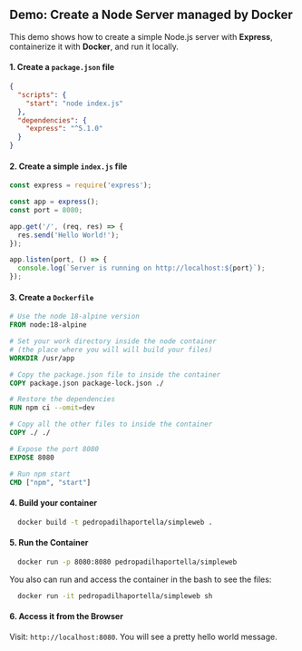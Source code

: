 ## Demo: Create a Node Server managed by Docker

This demo shows how to create a simple Node.js server with **Express**, containerize it with **Docker**, and run it locally.

#### 1. Create a `package.json` file

```json
{
  "scripts": {
    "start": "node index.js"
  },
  "dependencies": {
    "express": "^5.1.0"
  }
}
```

#### 2. Create a simple `index.js` file

```js
const express = require('express');

const app = express();
const port = 8080;

app.get('/', (req, res) => {
  res.send('Hello World!');
});

app.listen(port, () => {
  console.log(`Server is running on http://localhost:${port}`);
});
```

#### 3. Create a `Dockerfile`

```dockerfile
# Use the node 18-alpine version
FROM node:18-alpine

# Set your work directory inside the node container 
# (the place where you will will build your files)
WORKDIR /usr/app

# Copy the package.json file to inside the container
COPY package.json package-lock.json ./

# Restore the dependencies
RUN npm ci --omit=dev

# Copy all the other files to inside the container
COPY ./ ./ 

# Expose the port 8080
EXPOSE 8080

# Run npm start
CMD ["npm", "start"]
```

#### 4. Build your container

```sh
  docker build -t pedropadilhaportella/simpleweb .
```

#### 5. Run the Container

```sh
  docker run -p 8080:8080 pedropadilhaportella/simpleweb
```

You also can run and access the container in the bash to see the files:
```sh
  docker run -it pedropadilhaportella/simpleweb sh
```

#### 6. Access it from the Browser

Visit: `http://localhost:8080`. You will see a pretty hello world message.